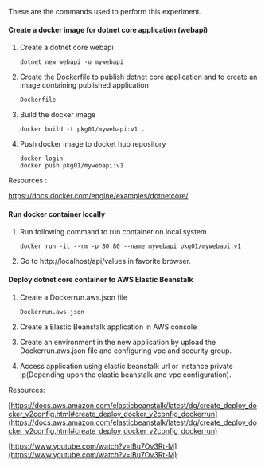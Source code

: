 These are the commands used to perform this experiment.

#### Create a docker image for dotnet core application (webapi)
1. Create a dotnet core webapi

    ```
    dotnet new webapi -o mywebapi
    ```

2. Create the Dockerfile to publish dotnet core application and to create an image containing published application

    ```
    Dockerfile
    ```

3. Build the docker image

    ```
    docker build -t pkg01/mywebapi:v1 .
    ```

4. Push docker image to docket hub repository

    ```
    docker login
    docker push pkg01/mywebapi:v1
    ```

Resources :

https://docs.docker.com/engine/examples/dotnetcore/

#### Run docker container locally
1. Run following command to run container on local system

    ```
    docker run -it --rm -p 80:80 --name mywebapi pkg01/mywebapi:v1
    ```

2. Go to http://localhost/api/values in favorite browser.

#### Deploy dotnet core container to AWS Elastic Beanstalk

1. Create a Dockerrun.aws.json file

    ```
    Dockerrun.aws.json
    ```

2. Create a Elastic Beanstalk application in AWS console
3. Create an environment in the new application by upload the Dockerrun.aws.json file and configuring vpc and security group.
4. Access application using elastic beanstalk url or instance private ip(Depending upon the elastic beanstalk and vpc configuration).

Resources:

[https://docs.aws.amazon.com/elasticbeanstalk/latest/dg/create_deploy_docker_v2config.html#create_deploy_docker_v2config_dockerrun](https://docs.aws.amazon.com/elasticbeanstalk/latest/dg/create_deploy_docker_v2config.html#create_deploy_docker_v2config_dockerrun)

[https://www.youtube.com/watch?v=lBu7Ov3Rt-M](https://www.youtube.com/watch?v=lBu7Ov3Rt-M)
